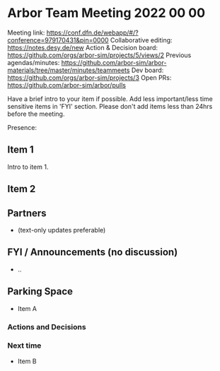 # Arbor Team Meeting 2022 00 00

Meeting link: https://conf.dfn.de/webapp/#/?conference=979170431&pin=0000
Collaborative editing: https://notes.desy.de/new
Action & Decision board: https://github.com/orgs/arbor-sim/projects/5/views/2
Previous agendas/minutes: https://github.com/arbor-sim/arbor-materials/tree/master/minutes/teammeets
Dev board: https://github.com/orgs/arbor-sim/projects/3
Open PRs: https://github.com/arbor-sim/arbor/pulls

Have a brief intro to your item if possible.
Add less important/less time sensitive items in 'FYI' section.
Please don't add items less than 24hrs before the meeting.

Presence:

## Item 1

Intro to item 1.

## Item 2



## Partners

- (text-only updates preferable)

## FYI / Announcements (no discussion)

- ..

## Parking Space

- Item A

### Actions and Decisions

### Next time

- Item B
